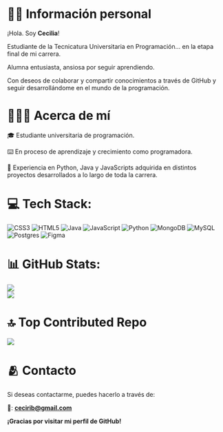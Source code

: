 #  👩🏻 Información personal

¡Hola. Soy **Cecilia**! 

Estudiante de la Tecnicatura Universitaria en Programación… en la etapa final de mi carrera. 

Alumna entusiasta, ansiosa por seguir aprendiendo.

Con deseos de colaborar y compartir conocimientos a través de GitHub y seguir desarrollándome en el mundo de la programación.



# 🙆🏻‍♀️ Acerca de mí

🎓 Estudiante universitaria de programación.

⌨️ En proceso de aprendizaje y crecimiento como programadora.

🏅 Experiencia en Python, Java y JavaScripts adquirida en distintos proyectos desarrollados a lo largo de toda la carrera.



# 💻 Tech Stack:
![CSS3](https://img.shields.io/badge/css3-%231572B6.svg?style=plastic&logo=css3&logoColor=white) ![HTML5](https://img.shields.io/badge/html5-%23E34F26.svg?style=plastic&logo=html5&logoColor=white) ![Java](https://img.shields.io/badge/java-%23ED8B00.svg?style=plastic&logo=openjdk&logoColor=white) ![JavaScript](https://img.shields.io/badge/javascript-%23323330.svg?style=plastic&logo=javascript&logoColor=%23F7DF1E) ![Python](https://img.shields.io/badge/python-3670A0?style=plastic&logo=python&logoColor=ffdd54) ![MongoDB](https://img.shields.io/badge/MongoDB-%234ea94b.svg?style=plastic&logo=mongodb&logoColor=white) ![MySQL](https://img.shields.io/badge/mysql-%2300000f.svg?style=plastic&logo=mysql&logoColor=white) ![Postgres](https://img.shields.io/badge/postgres-%23316192.svg?style=plastic&logo=postgresql&logoColor=white) ![Figma](https://img.shields.io/badge/figma-%23F24E1E.svg?style=plastic&logo=figma&logoColor=white)



# 📊 GitHub Stats:
![](https://github-readme-stats.vercel.app/api?username=Cecirib&theme=radical&hide_border=false&include_all_commits=false&count_private=true)<br/>
![](https://github-readme-streak-stats.herokuapp.com/?user=Cecirib&theme=radical&hide_border=false)<br/>



# 🔝 Top Contributed Repo
![](https://github-contributor-stats.vercel.app/api?username=Cecirib&limit=5&theme=radical&combine_all_yearly_contributions=true)



# 🫂 Contacto

Si deseas contactarme, puedes hacerlo a través de:

📧: **cecirib@gmail.com**

**¡Gracias por visitar mi perfil de GitHub!**
